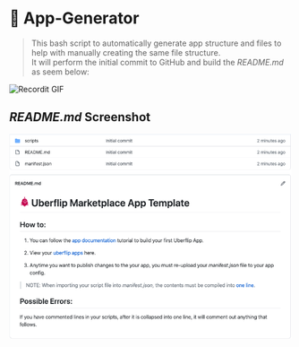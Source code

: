 # :white_square_button: App-Generator

> This bash script to automatically generate app structure and files to help with manually creating the same file structure. </br>
> It will perform the initial commit to GitHub and build the _README.md_ as seem below:

![Recordit GIF](http://g.recordit.co/Pb1vaYnZ8Z.gif)

## _README.md_ Screenshot
![alt text](https://github.com/lfriis/App-Generator/blob/master/readme.png?raw=true)
